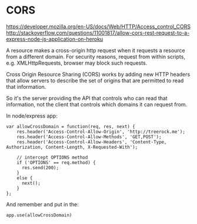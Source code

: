 # CORS

https://developer.mozilla.org/en-US/docs/Web/HTTP/Access_control_CORS
http://stackoverflow.com/questions/11001817/allow-cors-rest-request-to-a-express-node-js-application-on-heroku

A resource makes a cross-origin http request when it requests a resource from a different domain. For security reasons, request from within scripts, e.g. XMLHttpRequests, browser may block such requests.

Cross Origin Resource Sharing (CORS) works by adding new HTTP headers
that allow servers to describe the set of origins that are permitted to read that information.

So it's the server providing the API that controls who can read that information, not the client that controls which domains it can request from.

In node/express app:

    var allowCrossDomain = function(req, res, next) {
        res.header('Access-Control-Allow-Origin', 'http://treerock.me');
        res.header('Access-Control-Allow-Methods', 'GET,POST');
        res.header('Access-Control-Allow-Headers', 'Content-Type, Authorization, Content-Length, X-Requested-With');

        // intercept OPTIONS method
        if ('OPTIONS' == req.method) {
          res.send(200);
        }
        else {
          next();
        }
    };

And remember and put in the:

    app.use(allowCrossDomain)

